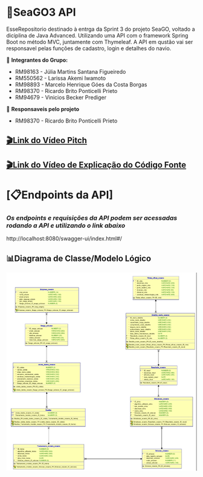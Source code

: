 # 🌊SeaGO3 API #
EsseRepositorio destinado à entrga da Sprint 3 do projeto SeaGO, voltado a diciplina de Java Advanced. Utilizando uma API com o framework Spring Boot no método MVC, juntamente com Thymeleaf. A API em qustão vai ser responsavel pelas funções de cadastro, login e detalhes do navio.

👥 **Integrantes do Grupo:**

- RM98163 - Júlia Martins Santana Figueiredo
- RM550562 - Larissa Akemi Iwamoto
- RM98893 - Marcelo Henrique Góes da Costa Borgas
- RM98370 - Ricardo Brito Ponticelli Prieto
- RM94679 - Vinicios Becker Prediger

👤 **Responsaveis pelo projeto**

- RM98370 - Ricardo Brito Ponticelli Prieto

## [🎬Link do Vídeo Pitch]() ##

## [🎬Link do Vídeo de Explicação do Código Fonte]() ##

# [📋Endpoints da API] #

### *Os endpoints e requisições da API podem ser acessadas rodando a API e utilizando o link abaixo* ###
http://localhost:8080/swagger-ui/index.html#/


## 📊Diagrama de Classe/Modelo Lógico 

<img src="./diagramas/Relacional_1.jpeg">
